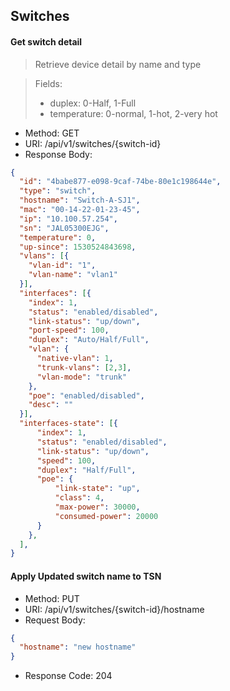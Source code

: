 ## Switches

#### Get switch detail
> Retrieve device detail by name and type

> Fields:
> * duplex: 0-Half, 1-Full
> * temperature: 0-normal, 1-hot, 2-very hot

* Method: GET
* URI: /api/v1/switches/{switch-id}
* Response Body:

```json
{
  "id": "4babe877-e098-9caf-74be-80e1c198644e",
  "type": "switch",
  "hostname": "Switch-A-SJ1",
  "mac": "00-14-22-01-23-45",
  "ip": "10.100.57.254",
  "sn": "JAL05300EJG",
  "temperature": 0,
  "up-since": 1530524843698,
  "vlans": [{
    "vlan-id": "1",
    "vlan-name": "vlan1"
  }],
  "interfaces": [{
    "index": 1,
    "status": "enabled/disabled",
    "link-status": "up/down",
    "port-speed": 100,
    "duplex": "Auto/Half/Full",
    "vlan": {
      "native-vlan": 1,
      "trunk-vlans": [2,3],
      "vlan-mode": "trunk"
    },
    "poe": "enabled/disabled",
    "desc": ""
  }],
  "interfaces-state": [{
      "index": 1,
      "status": "enabled/disabled",
      "link-status": "up/down",
      "speed": 100,
      "duplex": "Half/Full",
      "poe": {
          "link-state": "up",
          "class": 4,
          "max-power": 30000,
          "consumed-power": 20000
      }
    },
  ],
}
```

#### Apply Updated switch name to TSN

* Method: PUT
* URI: /api/v1/switches/{switch-id}/hostname
* Request Body:

```json
{
  "hostname": "new hostname"
}
```
* Response Code: 204
